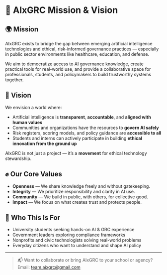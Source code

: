# 🎯 AIxGRC Mission & Vision

## 🌍 Mission

AIxGRC exists to bridge the gap between emerging artificial intelligence technologies and ethical, risk-informed governance practices — especially in public sector environments like healthcare, education, and defense.

We aim to democratize access to AI governance knowledge, create practical tools for real-world use, and provide a collaborative space for professionals, students, and policymakers to build trustworthy systems together.

## 🌟 Vision

We envision a world where:
- Artificial intelligence is **transparent**, **accountable**, and **aligned with human values**
- Communities and organizations have the resources to **govern AI safely**
- Risk registers, scoring models, and policy guidance are **accessible to all**
- Students and interns can actively participate in building **ethical innovation from the ground up**

AIxGRC is not just a project — it’s a **movement** for ethical technology stewardship.

## ✊ Our Core Values

- **Openness** — We share knowledge freely and without gatekeeping.
- **Integrity** — We prioritize responsibility and clarity in AI use.
- **Community** — We build in public, with others, for collective good.
- **Impact** — We focus on what creates trust and protects people.

## 🤝 Who This Is For

- University students seeking hands-on AI & GRC experience  
- Government leaders exploring compliance frameworks  
- Nonprofits and civic technologists solving real-world problems  
- Everyday citizens who want to understand and shape AI policy

---

> 📬 Want to collaborate or bring AIxGRC to your school or agency?  
Email: [team.aixgrc@gmail.com](mailto:team.aixgrc@gmail.com)

